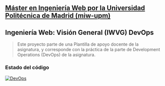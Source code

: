 ## [Máster en Ingeniería Web por la Universidad Politécnica de Madrid (miw-upm)](http://miw.etsisi.upm.es)
## Ingeniería Web: Visión General (IWVG) DevOps
> Este proyecto parte de una Plantilla de apoyo docente de la asignatura, y corresponde con la práctica de la parte de Development Operations (DevOps) de la asignatura.

### Estado del código
[![DevOps](https://github.com/tangotelli/iwvg-devops-tango-fernandez-alvaro/actions/workflows/test.yml/badge.svg)](https://github.com/tangotelli/iwvg-devops-tango-fernandez-alvaro/actions/workflows/test.yml)
